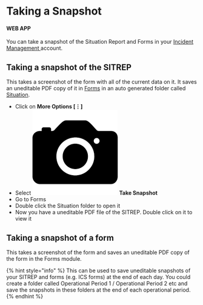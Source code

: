 # Taking a Snapshot

#### WEB APP

You can take a snapshot of the Situation Report and Forms in your [Incident Management ](../getting-started.md)account.

## Taking a snapshot of the SITREP

This takes a screenshot of the form with all of the current data on it. It saves an uneditable PDF copy of it in [Forms](../forms/) in an auto generated folder called [Situation](./).

* Click on **More Options \[⋮\]**
* Select ![Image Placeholder](../../.gitbook/assets/camera-icon.png) **Take Snapshot** 
* Go to Forms
* Double click the Situation folder to open it
* Now you have a uneditable PDF file of the SITREP. Double click on it to view it 

## Taking a snapshot of a form

This takes a screenshot of the form and saves an uneditable PDF copy of the form in the Forms module. 

{% hint style="info" %}
This can be used to save uneditable snapshots of your SITREP and forms \(e.g. ICS forms\) at the end of each day. You could create a folder called Operational Period 1 / Operational Period 2 etc and save the snapshots in these folders at the end of each operational period. 
{% endhint %}

